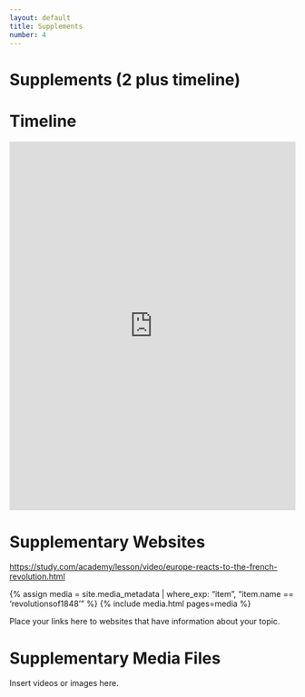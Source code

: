 ```yaml
---
layout: default
title: Supplements
number: 4
---
```


# Supplements (2 plus timeline)

# Timeline

<iframe class='timeline-iframe' src='https://cdn.knightlab.com/libs/timeline3/latest/embed/index.html?source=1ggyFnihALsjnK22MpUlcurmowEgVLBcoK-D8aGK1y2I&font=Default&lang=en&initial_zoom=2&height=650' width='100%' height='650' webkitallowfullscreen mozallowfullscreen allowfullscreen frameborder='0'></iframe> 

# Supplementary Websites

https://study.com/academy/lesson/video/europe-reacts-to-the-french-revolution.html 

{% assign media = site.media_metadata | where_exp: “item”, “item.name == ‘revolutionsof1848’” %} {% include media.html pages=media %}

Place your links here to websites that have information about your topic.

# Supplementary Media Files

Insert videos or images here.

